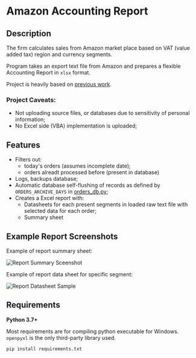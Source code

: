 # Amazon Accounting Report

## Description

The firm calculates sales from Amazon market place based on VAT (value added tax) region and currency segments.

Program takes an export text file from Amazon and prepares a flexible Accounting Report in `xlsx` format.

Project is heavily based on [previous work](https://github.com/yomajo/Amazon-Orders-Parser).

### Project Caveats:

* Not uploading source files, or databases due to sensitivity of personal information;
* No Excel side (VBA) implementation is uploaded;

## Features

* Filters out:
    * today's orders (assumes incomplete date);
    * orders alreadt processed before (present in database)
* Logs, backups database;
* Automatic database self-flushing of records as defined by `ORDERS_ARCHIVE_DAYS` in [orders_db.py](https://github.com/yomajo/Amazon-Accounting-Report/blob/master/Helper%20Files/orders_db.py);
* Creates a Excel report with:
    * Datasheets for each present segments in loaded raw text file with selected data for each order;
    * Summary sheet

## Example Report Screenshots

Example of report summary sheet:

![Report Summary Sceenshot](https://user-images.githubusercontent.com/45366313/87704500-286d3b80-c7a5-11ea-9877-2e83342dba0c.png)

Example of report data sheet for specific segment:

![Report Datasheet Sample](https://user-images.githubusercontent.com/45366313/85259048-0667ee00-b471-11ea-8772-b02cb091377a.jpg)



## Requirements

**Python 3.7+** 

Most requirements are for compiling python executable for Windows. `openpyxl` is the only third-party library used.

``pip install requirements.txt``